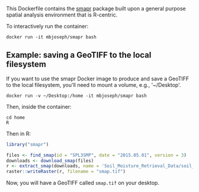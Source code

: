 This Dockerfile contains the [smapr](https://github.com/earthlab/smapr) package built upon a general purpose spatial analysis environment that is R-centric.

To interactively run the container:

```
docker run -it mbjoseph/smapr bash
```

## Example: saving a GeoTIFF to the local filesystem

If you want to use the smapr Docker image to produce and save a GeoTIFF to the local filesystem, you'll need to mount a volume, e.g., '~/Desktop'.

 ```
docker run -v ~/Desktop:/home -it mbjoseph/smapr bash
 ```

 Then, inside the container:

 ```
cd home
R
 ```

Then in R:

```R
library("smapr")

files <- find_smap(id = "SPL3SMP", date = "2015.05.01", version = 3)
downloads <- download_smap(files)
r <- extract_smap(downloads, name = 'Soil_Moisture_Retrieval_Data/soil_moisture')
raster::writeRaster(r, filename = "smap.tif")
```

Now, you will have a GeoTIFF called `smap.tif` on your desktop.
